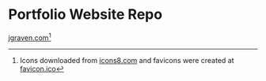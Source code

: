 # Portfolio Website Repo

[jgraven.com](https://jgraven.com)[^1]

[^1]: Icons downloaded from [icons8.com](https://icons8.com) and favicons were created at [favicon.ico](https://favicon.io)
